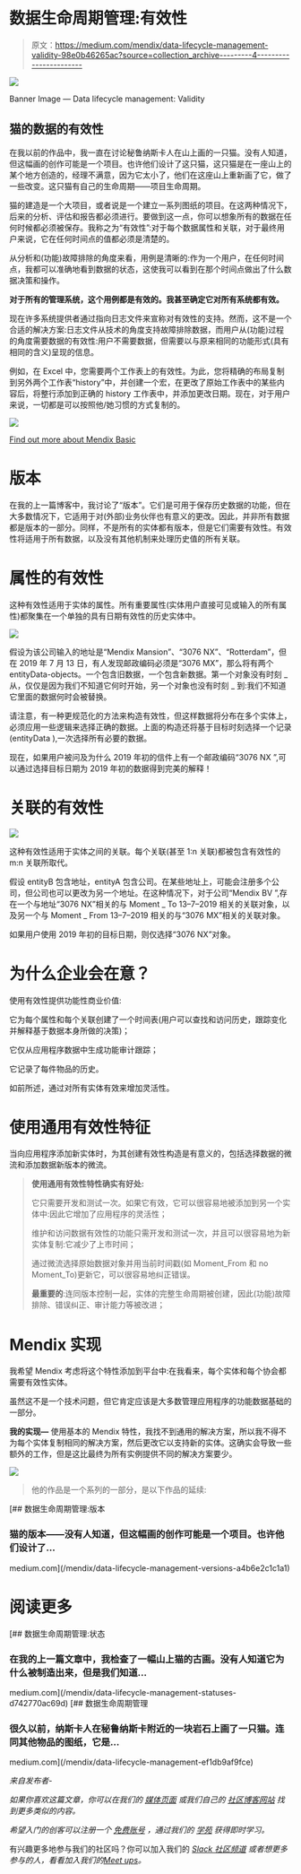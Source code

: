 # 数据生命周期管理:有效性

> 原文：<https://medium.com/mendix/data-lifecycle-management-validity-98e0b46265ac?source=collection_archive---------4----------------------->

![](img/732a4a16eec0b2948d76f6a02ec9df4c.png)

Banner Image — Data lifecycle management: Validity

## 猫的数据的有效性

在我以前的作品中，我一直在讨论秘鲁纳斯卡人在山上画的一只猫。没有人知道，但这幅画的创作可能是一个项目。也许他们设计了这只猫，这只猫是在一座山上的某个地方创造的，经理不满意，因为它太小了，他们在这座山上重新画了它，做了一些改变。这只猫有自己的生命周期——项目生命周期。

猫的建造是一个大项目，或者说是一个建立一系列图纸的项目。在这两种情况下，后来的分析、评估和报告都必须进行。要做到这一点，你可以想象所有的数据在任何时候都必须被保存。我称之为“有效性”:对于每个数据属性和关联，对于最终用户来说，它在任何时间点的值都必须是清楚的。

从分析和(功能)故障排除的角度来看，用例是清晰的:作为一个用户，在任何时间点，我都可以准确地看到数据的状态，这使我可以看到在那个时间点做出了什么数据决策和操作。

**对于所有的管理系统，这个用例都是有效的。我甚至确定它对所有系统都有效。**

现在许多系统提供者通过指向日志文件来宣称对有效性的支持。然而，这不是一个合适的解决方案:日志文件从技术的角度支持故障排除数据，而用户从(功能)过程的角度需要数据的有效性:用户不需要数据，但需要以与原来相同的功能形式(具有相同的含义)呈现的信息。

例如，在 Excel 中，您需要两个工作表上的有效性。为此，您将精确的布局复制到另外两个工作表“history”中，并创建一个宏，在更改了原始工作表中的某些内容后，将整行添加到正确的 history 工作表中，并添加更改日期。现在，对于用户来说，一切都是可以按照他/她习惯的方式复制的。

![](img/9095925fed5d19ba898085953e9245c7.png)

[Find out more about Mendix Basic](https://www.mendix.com/pricing/)

# 版本

在我的上一篇博客中，我讨论了“版本”。它们是可用于保存历史数据的功能，但在大多数情况下，它适用于对(外部)业务伙伴也有意义的更改。因此，并非所有数据都是版本的一部分。同样，不是所有的实体都有版本，但是它们需要有效性。有效性将适用于所有数据，以及没有其他机制来处理历史值的所有关联。

# 属性的有效性

这种有效性适用于实体的属性。所有重要属性(实体用户直接可见或输入的所有属性)都聚集在一个单独的具有日期有效性的历史实体中。

![](img/0b232f3373c19ed6f8a10ea1fdcca274.png)

假设为该公司输入的地址是“Mendix Mansion”、“3076 NX”、“Rotterdam”，但在 2019 年 7 月 13 日，有人发现邮政编码必须是“3076 MX”，那么将有两个 entityData-objects。一个包含旧数据，一个包含新数据。第一个对象没有时刻 _ 从，仅仅是因为我们不知道它何时开始，另一个对象也没有时刻 _ 到:我们不知道它里面的数据何时会被替换。

请注意，有一种更规范化的方法来构造有效性，但这样数据将分布在多个实体上，必须应用一些逻辑来选择正确的数据。上面的构造还将基于目标时刻选择一个记录(entityData ),一次选择所有必要的数据。

现在，如果用户被问及为什么 2019 年初的信件上有一个邮政编码“3076 NX ”,可以通过选择目标日期为 2019 年初的数据得到完美的解释！

# 关联的有效性

![](img/8f73d6b5c7218a50d4d992b9989620ac.png)

这种有效性适用于实体之间的关联。每个关联(甚至 1:n 关联)都被包含有效性的 m:n 关联所取代。

假设 entityB 包含地址，entityA 包含公司。在某些地址上，可能会注册多个公司，但公司也可以更改为另一个地址。在这种情况下，对于公司“Mendix BV ”,存在一个与地址“3076 NX”相关的与 Moment _ To 13–7–2019 相关的关联对象，以及另一个与 Moment _ From 13–7–2019 相关的与“3076 MX”相关的关联对象。

如果用户使用 2019 年初的目标日期，则仅选择“3076 NX”对象。

# 为什么企业会在意？

使用有效性提供功能性商业价值:

它为每个属性和每个关联创建了一个时间表(用户可以查找和访问历史，跟踪变化并解释基于数据本身所做的决策)；

它仅从应用程序数据中生成功能审计跟踪；

它记录了每件物品的历史。

如前所述，通过对所有实体有效来增加灵活性。

# 使用通用有效性特征

当向应用程序添加新实体时，为其创建有效性构造是有意义的，包括选择数据的微流和添加数据新版本的微流。

> **使用通用有效性特性确实有好处:**
> 
> 它只需要开发和测试一次。如果它有效，它可以很容易地被添加到另一个实体中:因此它增加了应用程序的灵活性；
> 
> 维护和访问数据有效性的功能只需开发和测试一次，并且可以很容易地为新实体复制:它减少了上市时间；
> 
> 通过微流选择原始数据对象并用当前时间戳(如 Moment_From 和 no Moment_To)更新它，可以很容易地纠正错误。
> 
> **最重要的**:连同版本控制一起，实体的完整生命周期被创建，因此(功能)故障排除、错误纠正、审计能力等被改进；

# Mendix 实现

我希望 Mendix 考虑将这个特性添加到平台中:在我看来，每个实体和每个协会都需要有效性实体。

虽然这不是一个技术问题，但它肯定应该是大多数管理应用程序的功能数据基础的一部分。

**我的实现—** 使用基本的 Mendix 特性，我找不到通用的解决方案，所以我不得不为每个实体复制相同的解决方案，然后更改它以支持新的实体。这确实会导致一些额外的工作，但是这比最终为所有实例提供不同的解决方案要少。

![](img/fdfe3f962e27f6956deaf895090fd0dc.png)

> 他的作品是一个系列的一部分，是以下作品的延续:

[](/mendix/data-lifecycle-management-versions-a4b6e2c1c1a1) [## 数据生命周期管理:版本

### 猫的版本——没有人知道，但这幅画的创作可能是一个项目。也许他们设计了…

medium.com](/mendix/data-lifecycle-management-versions-a4b6e2c1c1a1) 

# 阅读更多

[](/mendix/data-lifecycle-management-statuses-d742770ac69d) [## 数据生命周期管理:状态

### 在我的上一篇文章中，我检查了一幅山上猫的古画。没有人知道它为什么被制造出来，但是我们知道…

medium.com](/mendix/data-lifecycle-management-statuses-d742770ac69d) [](/mendix/data-lifecycle-management-ef1db9af9fce) [## 数据生命周期管理

### 很久以前，纳斯卡人在秘鲁纳斯卡附近的一块岩石上画了一只猫。连同其他物品的图纸，它是…

medium.com](/mendix/data-lifecycle-management-ef1db9af9fce) 

*来自发布者-*

*如果你喜欢这篇文章，你可以在我们的* [*媒体页面*](https://medium.com/mendix) *或我们自己的* [*社区博客网站*](https://developers.mendix.com/community-blog/) *找到更多类似的内容。*

*希望入门的创客可以注册一个* [*免费账号*](https://signup.mendix.com/link/signup/?source=direct) *，通过我们的* [*学苑*](https://academy.mendix.com/link/home) *获得即时学习。*

有兴趣更多地参与我们的社区吗？你可以加入我们的 [*Slack 社区频道*](https://join.slack.com/t/mendixcommunity/shared_invite/zt-hwhwkcxu-~59ywyjqHlUHXmrw5heqpQ) *或者想更多参与的人，看看加入我们的*[*Meet ups*](https://developers.mendix.com/meetups/#meetupsNearYou)*。*